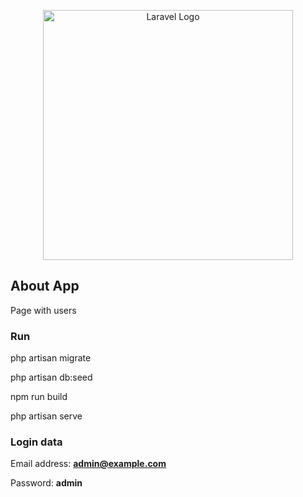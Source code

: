 <p align="center"><a href="https://laravel.com" target="_blank"><img src="https://raw.githubusercontent.com/laravel/art/master/logo-lockup/5%20SVG/2%20CMYK/1%20Full%20Color/laravel-logolockup-cmyk-red.svg" width="400" alt="Laravel Logo"></a></p>


## About App

Page with users

### Run
php artisan migrate

php artisan db:seed

npm run build

php artisan serve

### Login data
Email address: **admin@example.com**

Password: **admin**